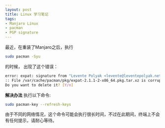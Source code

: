```yaml
---
layout: post
title: Linux 学习笔记
tags:
- Manjaro Linux
- pacman
- PGP signature
---
```


最近，在重装了Manjaro之后，执行
```bash
sudo pacman -Syu
```
的时候， 出现了这个错误：
```bash
error: expat: signature from "Levente Polyak <levente@leventepolyak.net>" is unknown trust
:: File /var/cache/pacman/pkg/expat-2.1.1-2-x86_64.pkg.tar.xz is corrupted (invalid or corrupted package （PGP signature)).
Do you want to delete it? [Y/n]
```
**解决办法**
执行以下命令:
```bash
sudo pacman-key --refresh-keys
```
由于不同的网络情况，这个命令可能会执行很长时间，不过在此期间，终端上不会有任何提示，请耐心等待。